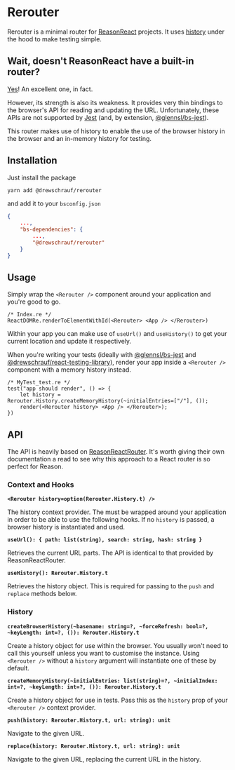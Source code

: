 # Rerouter

Rerouter is a minimal router for [ReasonReact](https://reasonml.github.io/reason-react/) projects. It uses [history](https://github.com/ReactTraining/history) under the hood to make testing simple.

## Wait, doesn't ReasonReact have a built-in router?

[Yes](https://reasonml.github.io/reason-react/docs/en/router.html)! An excellent one, in fact.

However, its strength is also its weakness. It provides very thin bindings to the browser's API for reading and updating the URL. Unfortunately, these APIs are not supported by [Jest](https://jestjs.io/) (and, by extension, [@glennsl/bs-jest](https://github.com/glennsl/bs-jest)).

This router makes use of history to enable the use of the browser history in the browser and an in-memory history for testing.

## Installation

Just install the package

```bash
yarn add @drewschrauf/rerouter
```

and add it to your `bsconfig.json`

```json
{
    ...,
    "bs-dependencies": {
    	...,
    	"@drewschrauf/rerouter"
	}
}
```

## Usage

Simply wrap the `<Rerouter />` component around your application and you're good to go.

```reason
/* Index.re */
ReactDOMRe.renderToElementWithId(<Rerouter> <App /> </Rerouter>)
```

Within your app you can make use of `useUrl()` and `useHistory()` to get your current location and update it respectively.

When you're writing your tests (ideally with [@glennsl/bs-jest](https://github.com/glennsl/bs-jest) and [@drewschrauf/react-testing-library](https://github.com/drewschrauf/bs-testing-library)), render your app inside a `<Rerouter />` component with a memory history instead.

```reason
/* MyTest_test.re */
test("app should render", () => {
	let history = Rerouter.History.createMemoryHistory(~initialEntries=["/"], ());
	render(<Rerouter history> <App /> </Rerouter>);
})
```

## API

The API is heavily based on [ReasonReactRouter](https://reasonml.github.io/reason-react/docs/en/router). It's worth giving their own documentation a read to see why this approach to a React router is so perfect for Reason.

### Context and Hooks

**`<Rerouter history=option(Rerouter.History.t) />`**

The history context provider. The must be wrapped around your application in order to be able to use the following hooks. If no `history` is passed, a browser history is instantiated and used.

**`useUrl(): { path: list(string), search: string, hash: string }`**

Retrieves the current URL parts. The API is identical to that provided by ReasonReactRouter.

**`useHistory(): Rerouter.History.t`**

Retrieves the history object. This is required for passing to the `push` and `replace` methods below.

### History

**`createBrowserHistory(~basename: string=?, ~forceRefresh: bool=?, ~keyLength: int=?, ()): Rerouter.History.t`**

Create a history object for use within the browser. You usually won't need to call this yourself unless you want to customise the instance. Using `<Rerouter />` without a `history` argument will instantiate one of these by default.

**`createMemoryHistory(~initialEntries: list(string)=?, ~initialIndex: int=?, ~keyLength: int=?, ()): Rerouter.History.t`**

Create a history object for use in tests. Pass this as the `history` prop of your `<Rerouter />` context provider.

**`push(history: Rerouter.History.t, url: string): unit`**

Navigate to the given URL.

**`replace(history: Rerouter.History.t, url: string): unit`**

Navigate to the given URL, replacing the current URL in the history.